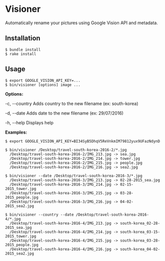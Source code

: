 # Visioner

Automatically rename your pictures using Google Vision API and metadata.

## Installation

    $ bundle install
    $ rake install

## Usage

    $ export GOOGLE_VISION_API_KEY=...
    $ bin/visioner [options] image ...

**Options:**

-c, --country                    Adds country to the new filename (ex: south-korea)

-d, --date                       Adds date to the new filename (ex: 29/07/2016)

-h, --help                       Displays help

**Examples:**

    $ export GOOGLE_VISION_API_KEY=BI34SyB5DhqV5ReVnkmIM79812yux9UFazNdynD
    
    $ bin/visioner /Desktop/travel-south-korea-2016-2/*.jpg
      /Desktop/travel-south-korea-2016-2/IMG_213.jpg -> sea.jpg
      /Desktop/travel-south-korea-2016-2/IMG_214.jpg -> tower.jpg
      /Desktop/travel-south-korea-2016-2/IMG_215.jpg -> people.jpg
      /Desktop/travel-south-korea-2016-2/IMG_216.jpg -> sea2.jpg
      
    $ bin/visioner --date /Desktop/travel-south-korea-2016-3/*.jpg
      /Desktop/travel-south-korea-2016-3/IMG_213.jpg -> 02-28-2015_sea.jpg
      /Desktop/travel-south-korea-2016-3/IMG_214.jpg -> 02-15-2015_tower.jpg
      /Desktop/travel-south-korea-2016-3/IMG_215.jpg -> 03-28-2015_people.jpg
      /Desktop/travel-south-korea-2016-3/IMG_216.jpg -> 04-02-2015_sea2.jpg
      
    $ bin/visioner --country --date /Desktop/travel-south-korea-2016-4/*.jpg
      /Desktop/travel-south-korea-2016-4/IMG_213.jpg -> south-korea_02-28-2015_sea.jpg
      /Desktop/travel-south-korea-2016-4/IMG_214.jpg -> south-korea_03-15-2015_tower.jpg
      /Desktop/travel-south-korea-2016-4/IMG_215.jpg -> south-korea_03-28-2015_people.jpg
      /Desktop/travel-south-korea-2016-4/IMG_216.jpg -> south-korea_04-02-2015_sea2.jpg
